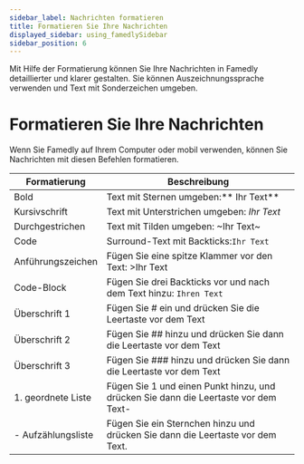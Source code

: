```yaml
---
sidebar_label: Nachrichten formatieren
title: Formatieren Sie Ihre Nachrichten
displayed_sidebar: using_famedlySidebar
sidebar_position: 6
---
```


Mit Hilfe der Formatierung können Sie Ihre Nachrichten in Famedly detaillierter und klarer gestalten. Sie können Auszeichnungssprache verwenden und Text mit Sonderzeichen umgeben.

# Formatieren Sie Ihre Nachrichten

Wenn Sie Famedly auf Ihrem Computer oder mobil verwenden, können Sie Nachrichten mit diesen Befehlen formatieren.

| Formatierung       | Beschreibung                                                                        |
| ------------------ | ----------------------------------------------------------------------------------- |
| Bold               | Text mit Sternen umgeben:** Ihr Text**                                              |
| Kursivschrift      | Text mit Unterstrichen umgeben: _Ihr Text_                                          |
| Durchgestrichen    | Text mit Tilden umgeben: ~Ihr Text~                                                 |
| Code               | Surround-Text mit Backticks:`Ihr Text`                                              |
| Anführungszeichen  | Fügen Sie eine spitze Klammer vor den Text: >Ihr Text                               |
| Code-Block         | Fügen Sie drei Backticks vor und nach dem Text hinzu: ```Ihren Text```        |
| Überschrift 1      | Fügen Sie # ein und drücken Sie die Leertaste vor dem Text                          |
| Überschrift 2      | Fügen Sie ## hinzu und drücken Sie dann die Leertaste vor dem Text                  |
| Überschrift 3      | Fügen Sie ### hinzu und drücken Sie dann die Leertaste vor dem Text                 |
| 1. geordnete Liste | Fügen Sie 1 und einen Punkt hinzu, und drücken Sie dann die Leertaste vor dem Text- |
| - Aufzählungsliste | Fügen Sie ein Sternchen hinzu und drücken Sie dann die Leertaste vor dem Text.      |